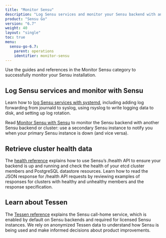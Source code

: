```yaml
---
title: "Monitor Sensu"
description: "Log Sensu services and monitor your Sensu backend with another Sensu backend to maintain visibility into your observability workflows."
product: "Sensu Go"
version: "6.7"
weight: 40
layout: "single"
toc: true
menu:
  sensu-go-6.7:
    parent: operations
    identifier: monitor-sensu
---
```


Use the guides and references in the Monitor Sensu category to successfully monitor your Sensu installation.

## Log Sensu services and monitor with Sensu

Learn how to [log Sensu services with systemd][1], including adding log forwarding from journald to syslog, using rsyslog to write logging data to disk, and setting up log rotation.

Read [Monitor Sensu with Sensu][2] to monitor the Sensu backend with another Sensu backend or cluster: use a secondary Sensu instance to notify you when your primary Sensu instance is down (and vice versa).

## Retrieve cluster health data

The [health reference][3] explains how to use Sensu’s /health API to ensure your backend is up and running and check the health of your etcd cluster members and PostgreSQL datastore resources.
Learn how to read the JSON response for /health API requests by reviewing examples of responses for clusters with healthy and unhealthy members and the response specification.

## Learn about Tessen

The [Tessen reference][4] explains the Sensu call-home service, which is enabled by default on Sensu backends and required for licensed Sensu instances.
We rely on anonymized Tessen data to understand how Sensu is being used and make informed decisions about product improvements.


[1]: log-sensu-systemd/
[2]: monitor-sensu-with-sensu/
[3]: health/
[4]: tessen/
